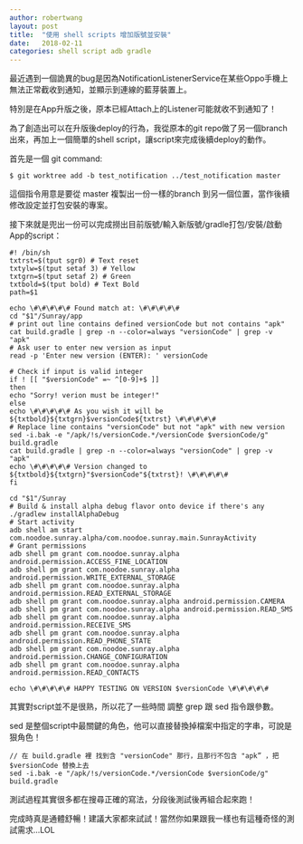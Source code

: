 ```yaml
---
author: robertwang
layout: post
title:  "使用 shell scripts 增加版號並安裝"
date:   2018-02-11
categories: shell script adb gradle
---
```


最近遇到一個詭異的bug是因為NotificationListenerService在某些Oppo手機上無法正常截收到通知，並顯示到連線的藍芽裝置上。

特別是在App升版之後，原本已經Attach上的Listener可能就收不到通知了！

為了創造出可以在升版後deploy的行為，我從原本的git repo做了另一個branch出來，再加上一個簡單的shell script，讓script來完成後續deploy的動作。

首先是一個 git command:
```shell
$ git worktree add -b test_notification ../test_notification master
```

這個指令用意是要從 master 複製出一份一樣的branch 到另一個位置，當作後續修改設定並打包安裝的專案。

接下來就是兜出一份可以完成撈出目前版號/輸入新版號/gradle打包/安裝/啟動App的script：

```shell
#! /bin/sh
txtrst=$(tput sgr0) # Text reset
txtylw=$(tput setaf 3) # Yellow
txtgrn=$(tput setaf 2) # Green
txtbold=$(tput bold) # Text Bold
path=$1

echo \#\#\#\#\# Found match at: \#\#\#\#\#
cd "$1"/Sunray/app
# print out line contains defined versionCode but not contains "apk"
cat build.gradle | grep -n --color=always "versionCode" | grep -v "apk"
# Ask user to enter new version as input
read -p 'Enter new version (ENTER): ' versionCode

# Check if input is valid integer
if ! [[ "$versionCode" =~ ^[0-9]+$ ]]
then
echo "Sorry! verion must be integer!"
else
echo \#\#\#\#\# As you wish it will be ${txtbold}${txtgrn}$versionCode${txtrst} \#\#\#\#\#
# Replace line contains "versionCode" but not "apk" with new version
sed -i.bak -e "/apk/!s/versionCode.*/versionCode $versionCode/g" build.gradle
cat build.gradle | grep -n --color=always "versionCode" | grep -v "apk"
echo \#\#\#\#\# Version changed to ${txtbold}${txtgrn}"$versionCode"${txtrst}! \#\#\#\#\#
fi

cd "$1"/Sunray
# Build & install alpha debug flavor onto device if there's any
./gradlew installAlphaDebug
# Start activity
adb shell am start com.noodoe.sunray.alpha/com.noodoe.sunray.main.SunrayActivity
# Grant permissions
adb shell pm grant com.noodoe.sunray.alpha android.permission.ACCESS_FINE_LOCATION
adb shell pm grant com.noodoe.sunray.alpha android.permission.WRITE_EXTERNAL_STORAGE
adb shell pm grant com.noodoe.sunray.alpha android.permission.READ_EXTERNAL_STORAGE
adb shell pm grant com.noodoe.sunray.alpha android.permission.CAMERA
adb shell pm grant com.noodoe.sunray.alpha android.permission.READ_SMS
adb shell pm grant com.noodoe.sunray.alpha android.permission.RECEIVE_SMS
adb shell pm grant com.noodoe.sunray.alpha android.permission.READ_PHONE_STATE
adb shell pm grant com.noodoe.sunray.alpha android.permission.CHANGE_CONFIGURATION
adb shell pm grant com.noodoe.sunray.alpha android.permission.READ_CONTACTS

echo \#\#\#\#\# HAPPY TESTING ON VERSION $versionCode \#\#\#\#\#
```

其實對script並不是很熟，所以花了一些時間 調整 grep 跟 sed 指令跟參數。

sed 是整個script中最關鍵的角色，他可以直接替換掉檔案中指定的字串，可說是狠角色！

```shell
// 在 build.gradle 裡 找到含 "versionCode" 那行，且那行不包含 "apk” ，把 $versionCode 替換上去
sed -i.bak -e "/apk/!s/versionCode.*/versionCode $versionCode/g" build.gradle
```

測試過程其實很多都在搜尋正確的寫法，分段後測試後再組合起來跑！

完成時真是通體舒暢！建議大家都來試試！當然你如果跟我一樣也有這種奇怪的測試需求...LOL
